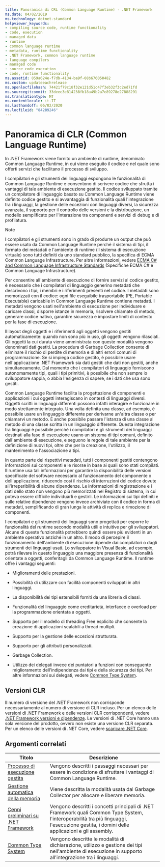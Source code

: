 ```yaml
---
title: Panoramica di CRL (Common Language Runtime) - .NET Framework
ms.date: 04/02/2019
ms.technology: dotnet-standard
helpviewer_keywords:
- compiling source code, runtime functionality
- code, execution
- managed data
- runtime
- common language runtime
- metadata, runtime functionality
- .NET Framework, common language runtime
- language compilers
- managed code
- source code execution
- code, runtime functionality
ms.assetid: 059a624e-f7db-4134-ba9f-08b676050482
ms.custom: updateeachrelease
ms.openlocfilehash: 74421f79c18f32e121d51c47f3eb32f3c2ed71fd
ms.sourcegitcommit: 33deec3e814238fb18a49b2a7e89278e27888291
ms.translationtype: MT
ms.contentlocale: it-IT
ms.lasthandoff: 06/02/2020
ms.locfileid: "84289246"
---
```

# <a name="common-language-runtime-clr-overview"></a>Panoramica di CLR (Common Language Runtime)

In .NET Framework viene fornito un ambiente di runtime, denominato Common Language Runtime, in cui viene eseguito il codice e nel quale sono offerti servizi che facilitano il processo di sviluppo.

I compilatori e gli strumenti dei linguaggi espongono le funzionalità di Common Language Runtime e consentono di scrivere codice che sfrutta i vantaggi di tale ambiente di esecuzione gestito. Il codice sviluppato tramite un compilatore di linguaggio basato su Common Language Runtime viene definito codice gestito e si avvantaggia di funzionalità quali l'integrazione tra i linguaggi, la gestione delle eccezioni con linguaggi diversi, la sicurezza avanzata, il supporto per il controllo delle versioni e la distribuzione, un modello semplificato per l'interazione tra componenti e servizi di debug e di profilatura.

> [!NOTE]
> I compilatori e gli strumenti sono in grado di produrre un output che può essere usato da Common Language Runtime perché il sistema di tipi, il formato dei metadati e l'ambiente di runtime (il sistema di esecuzione virtuale) sono tutti definiti da uno standard pubblico, la specifica di ECMA Common Language Infrastructure. Per altre informazioni, vedere [ECMA C# and Common Language Infrastructure Standards](https://visualstudio.microsoft.com/license-terms/ecma-c-common-language-infrastructure-standards/) (Specifiche ECMA C# e Common Language Infrastructure).

Per consentire all'ambiente di esecuzione di fornire servizi al codice gestito, è necessario che i compilatori di linguaggio generino metadati che descrivono i tipi, i membri e i riferimenti presenti nel codice. I metadati sono memorizzati con il codice: ogni file eseguibile trasportabile (PE, Portable Executable) caricabile in Common Language Runtime contiene metadati. I metadati vengono usati nell'ambiente di esecuzione per individuare e caricare classi, disporre istanze in memoria, risolvere chiamate di metodo, generare codice nativo, garantire sicurezza e impostare limiti di contesto per la fase di esecuzione.

Il layout degli oggetti e i riferimenti agli oggetti vengono gestiti automaticamente: quando non sono più in uso, gli oggetti vengono rilasciati. Gli oggetti la cui durata viene amministrata con queste modalità vengono denominati dati gestiti. La procedura di Garbage Collection consente di eliminare il rischio di perdite di memoria e di altri errori comuni di programmazione. Se si impiega codice gestito, è possibile usare nell'applicazione .NET Framework sia dati gestiti che dati non gestiti, anche simultaneamente. Dal momento che i compilatori di linguaggio forniscono autonomamente tipi, quali i tipi primitivi, è possibile che non sempre lo sviluppatore sappia, o abbia l'esigenza di sapere, se i dati che usa sono gestiti.

Common Language Runtime facilita la progettazione di componenti e applicazioni i cui oggetti interagiscano in contesti di linguaggi diversi. Oggetti scritti in linguaggi differenti possono infatti interagire e funzionare in modo strettamente integrato. Una volta definita una classe, ad esempio, è possibile usare un linguaggio differente per derivarne un'altra classe o per chiamarvi un metodo. È anche possibile passare l'istanza di una classe al metodo di una classe scritta in un linguaggio differente. Questa integrazione tra linguaggi è possibile perché i compilatori e gli strumenti dei linguaggi destinati alla fase di esecuzione usano un sistema di tipi comuni, definito dall'ambiente di esecuzione, e seguono le regole di tale ambiente per la definizione di nuovi tipi, oltre che per la creazione, l'utilizzo, il mantenimento e l'associazione a tipi.

In quanto parte dei rispettivi metadati, tutti i componenti gestiti contengono informazioni sui componenti e le risorse in base ai quali sono stati compilati. Il runtime usa tali informazioni per garantire la disponibilità delle versioni specificate del software necessario al funzionamento del componente o dell'applicazione, riducendo così il rischio di interruzioni del codice dovute all'irreperibilità di alcune dipendenze. Le informazioni di registrazione e i dati dello stato non vengono più memorizzati nel Registro di sistema, in cui poteva essere difficile individuarli e gestirli. Le informazioni sui tipi definiti e sulle relative dipendenze vengono invece archiviate con il codice in forma di metadati, semplificando di gran lunga le attività di replica e rimozione di componenti.

I compilatori e gli strumenti dei linguaggi sono progettati per esporre le funzionalità del runtime secondo modalità utili e intuitive per gli sviluppatori. Alcune di queste funzionalità potrebbero quindi essere più evidenti in un ambiente operativo anziché in un altro. Il modo di percepire il funzionamento dell'ambiente di esecuzione dipende dai compilatori o dagli strumenti dei linguaggi usati. Lo sviluppatore in Visual Basic, ad esempio, potrà rilevare in questo linguaggio una maggiore presenza di funzionalità orientate a oggetti, conferitagli da Common Language Runtime. Il runtime offre i vantaggi seguenti:

- Miglioramenti delle prestazioni.

- Possibilità di utilizzare con facilità componenti sviluppati in altri linguaggi.

- La disponibilità dei tipi estensibili forniti da una libreria di classi.

- Funzionalità del linguaggio come ereditarietà, interfacce e overload per la programmazione orientata a oggetti.

- Supporto per il modello di threading Free esplicito che consente la creazione di applicazioni scalabili a thread multipli.

- Supporto per la gestione delle eccezioni strutturata.

- Supporto per gli attributi personalizzati.

- Garbage Collection.

- Utilizzo dei delegati invece dei puntatori a funzioni con conseguente miglioramento dell'indipendenza dai tipi e della sicurezza dei tipi. Per altre informazioni sui delegati, vedere [Common Type System](base-types/common-type-system.md).

## <a name="clr-versions"></a>Versioni CLR

Il numero di versione del .NET Framework non corrisponde necessariamente al numero di versione di CLR incluso. Per un elenco delle versioni di .NET Framework e delle versioni CLR corrispondenti, vedere [.NET Framework versioni e dipendenze](../framework/migration-guide/versions-and-dependencies.md). Le versioni di .NET Core hanno una sola versione del prodotto, ovvero non esiste una versione CLR separata. Per un elenco delle versioni di .NET Core, vedere [scaricare .NET Core](https://dotnet.microsoft.com/download/dotnet-core).

## <a name="related-topics"></a>Argomenti correlati

|Titolo|Descrizione|
|-----------|-----------------|
|[Processo di esecuzione gestita](managed-execution-process.md)|Vengono descritti i passaggi necessari per essere in condizione di sfruttare i vantaggi di Common Language Runtime.|
|[Gestione automatica della memoria](automatic-memory-management.md)|Viene descritta la modalità usata dal Garbage Collector per allocare e liberare memoria.|
|[Cenni preliminari su .NET Framework](../framework/get-started/overview.md)|Vengono descritti i concetti principali di .NET Framework quali Common Type System, l'interoperabilità tra più linguaggi, l'esecuzione gestita, i domini delle applicazioni e gli assembly.|
|[Common Type System](./base-types/common-type-system.md)|Vengono descritte le modalità di dichiarazione, utilizzo e gestione dei tipi nell'ambiente di esecuzione in supporto all'integrazione tra i linguaggi.|
